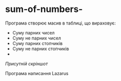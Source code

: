 # sum-of-numbers-

Програма створює  масив в таблиці, що вираховує:
- Суму парних чисел
- Суму не парних чисел
- Суму парних стопчиків
- Суму не парних стопчиків
- 
*Присутній скріншот*

Програма написання Lazarus 
